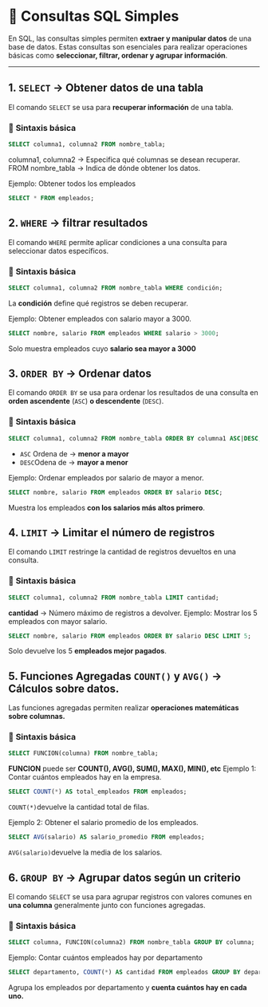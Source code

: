 # 📌 Consultas SQL Simples

En SQL, las consultas simples permiten **extraer y manipular datos** de una base de datos. Estas consultas son esenciales para realizar operaciones básicas como **seleccionar, filtrar, ordenar y agrupar información**.

---

## 1. `SELECT` → Obtener datos de una tabla
El comando `SELECT` se usa para **recuperar información** de una tabla.

### 📌 **Sintaxis básica**
```sql
SELECT columna1, columna2 FROM nombre_tabla;
```

columna1, columna2 → Especifica qué columnas se desean recuperar.
FROM nombre_tabla → Indica de dónde obtener los datos.

Ejemplo: Obtener todos los empleados
```sql
SELECT * FROM empleados;
```

## 2. `WHERE` → filtrar resultados
El comando `WHERE` permite aplicar condiciones a una consulta para seleccionar datos específicos.

### 📌 **Sintaxis básica**
```sql
SELECT columna1, columna2 FROM nombre_tabla WHERE condición;
```

La **condición** define qué registros se deben recuperar.

Ejemplo: Obtener empleados con salario mayor a 3000.
```sql
SELECT nombre, salario FROM empleados WHERE salario > 3000;
```

Solo muestra empleados cuyo **salario sea mayor a 3000**

## 3. `ORDER BY` → Ordenar datos
El comando `ORDER BY`  se usa para ordenar los resultados de una consulta en **orden ascendente** (`ASC`) **o descendente** (`DESC`).
### 📌 **Sintaxis básica**
```sql
SELECT columna1, columna2 FROM nombre_tabla ORDER BY columna1 ASC|DESC;
```
- `ASC` Ordena de → **menor a mayor**
- `DESC`Odena de → **mayor a menor**

Ejemplo: Ordenar empleados por salario de mayor a menor.
```sql
SELECT nombre, salario FROM empleados ORDER BY salario DESC;
```

Muestra los empleados **con los salarios más altos primero**.

## 4. `LIMIT` → Limitar el número de registros
El comando `LIMIT` restringe la cantidad de registros devueltos en una consulta.
### 📌 **Sintaxis básica**
```sql
SELECT columna1, columna2 FROM nombre_tabla LIMIT cantidad;
```
**cantidad** → Número máximo de registros a devolver.
Ejemplo: Mostrar los 5 empleados con mayor salario.
```sql
SELECT nombre, salario FROM empleados ORDER BY salario DESC LIMIT 5;
```
Solo devuelve los 5 **empleados mejor pagados**.

## 5. Funciones Agregadas `COUNT()` y `AVG()` → Cálculos sobre datos.
Las funciones agregadas permiten realizar **operaciones matemáticas sobre columnas.** 
### 📌 **Sintaxis básica**
```sql
SELECT FUNCION(columna) FROM nombre_tabla;
```
**FUNCION** puede ser **COUNT(), AVG(), SUM(), MAX(), MIN(), etc**
Ejemplo 1: Contar cuántos empleados hay en la empresa.
```sql
SELECT COUNT(*) AS total_empleados FROM empleados;
```
`COUNT(*)`devuelve la cantidad total de filas.

Ejemplo 2: Obtener el salario promedio de los empleados.
```sql
SELECT AVG(salario) AS salario_promedio FROM empleados;
```
`AVG(salario)`devuelve la media de los salarios.

## 6. `GROUP BY` → Agrupar datos según un criterio
El comando `SELECT` se usa para agrupar registros con valores comunes en **una columna** generalmente junto con funciones agregadas.
### 📌 **Sintaxis básica**
```sql
SELECT columna, FUNCION(columna2) FROM nombre_tabla GROUP BY columna;
```
Ejemplo: Contar cuántos empleados hay por departamento
```sql
SELECT departamento, COUNT(*) AS cantidad FROM empleados GROUP BY departamento;
```
Agrupa los empleados por departamento y **cuenta cuántos hay en cada uno.**